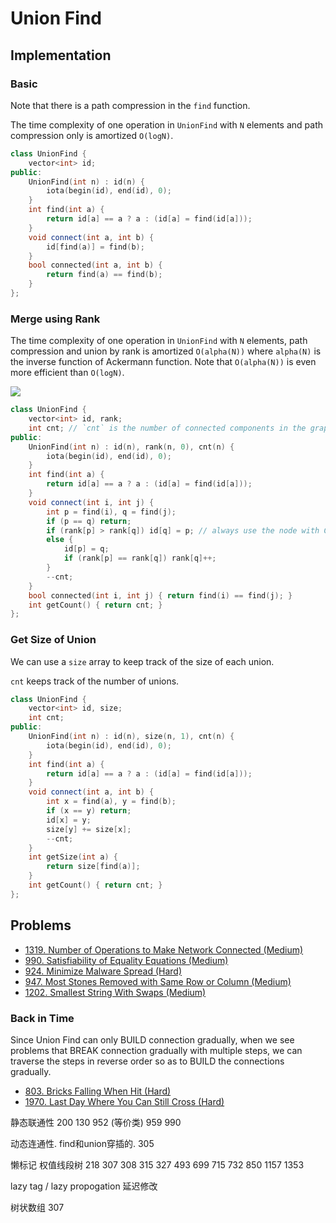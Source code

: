 # Union Find

## Implementation

### Basic

Note that there is a path compression in the `find` function. 

The time complexity of one operation in `UnionFind` with `N` elements and path compression only is amortized `O(logN)`.

```cpp
class UnionFind {
    vector<int> id;
public:
    UnionFind(int n) : id(n) {
        iota(begin(id), end(id), 0);
    }
    int find(int a) {
        return id[a] == a ? a : (id[a] = find(id[a]));
    }
    void connect(int a, int b) {
        id[find(a)] = find(b);
    }
    bool connected(int a, int b) {
        return find(a) == find(b);
    }
};
```

### Merge using Rank

The time complexity of one operation in `UnionFind` with `N` elements, path compression and union by rank is amortized `O(alpha(N))` where `alpha(N)` is the inverse function of Ackermann function. Note that `O(alpha(N))` is even more efficient than `O(logN)`.

![](./union-by-rank.png)

```cpp
class UnionFind {
    vector<int> id, rank;
    int cnt; // `cnt` is the number of connected components in the graph
public:
    UnionFind(int n) : id(n), rank(n, 0), cnt(n) {
        iota(begin(id), end(id), 0);
    }
    int find(int a) {
        return id[a] == a ? a : (id[a] = find(id[a]));
    }
    void connect(int i, int j) {
        int p = find(i), q = find(j);
        if (p == q) return;
        if (rank[p] > rank[q]) id[q] = p; // always use the node with GREATER rank as the root
        else {
            id[p] = q;
            if (rank[p] == rank[q]) rank[q]++;
        }
        --cnt;
    }
    bool connected(int i, int j) { return find(i) == find(j); }
    int getCount() { return cnt; }
};
```

### Get Size of Union

We can use a `size` array to keep track of the size of each union.

`cnt` keeps track of the number of unions.

```cpp
class UnionFind {
    vector<int> id, size;
    int cnt;
public:
    UnionFind(int n) : id(n), size(n, 1), cnt(n) {
        iota(begin(id), end(id), 0);
    }
    int find(int a) {
        return id[a] == a ? a : (id[a] = find(id[a]));
    }
    void connect(int a, int b) {
        int x = find(a), y = find(b);
        if (x == y) return;
        id[x] = y;
        size[y] += size[x];
        --cnt;
    }
    int getSize(int a) {
        return size[find(a)];
    }
    int getCount() { return cnt; }
};
```

## Problems

* [1319. Number of Operations to Make Network Connected \(Medium\)](https://leetcode.com/problems/number-of-operations-to-make-network-connected/)
* [990. Satisfiability of Equality Equations \(Medium\)](https://leetcode.com/problems/satisfiability-of-equality-equations/)
* [924. Minimize Malware Spread \(Hard\)](https://leetcode.com/problems/minimize-malware-spread/)
* [947. Most Stones Removed with Same Row or Column \(Medium\)](https://leetcode.com/problems/most-stones-removed-with-same-row-or-column/)
* [1202. Smallest String With Swaps (Medium)](https://leetcode.com/problems/smallest-string-with-swaps/)

### Back in Time

Since Union Find can only BUILD connection gradually, when we see problems that BREAK connection gradually with multiple steps, we can traverse the steps in reverse order so as to BUILD the connections gradually.

* [803. Bricks Falling When Hit (Hard)](https://leetcode.com/problems/bricks-falling-when-hit)
* [1970. Last Day Where You Can Still Cross (Hard)](https://leetcode.com/problems/last-day-where-you-can-still-cross)

静态联通性 200 130 952 \(等价类\) 959 990

动态连通性. find和union穿插的. 305

懒标记 权值线段树 218 307 308 315 327 493 699 715 732 850 1157 1353

lazy tag / lazy propogation 延迟修改

树状数组 307